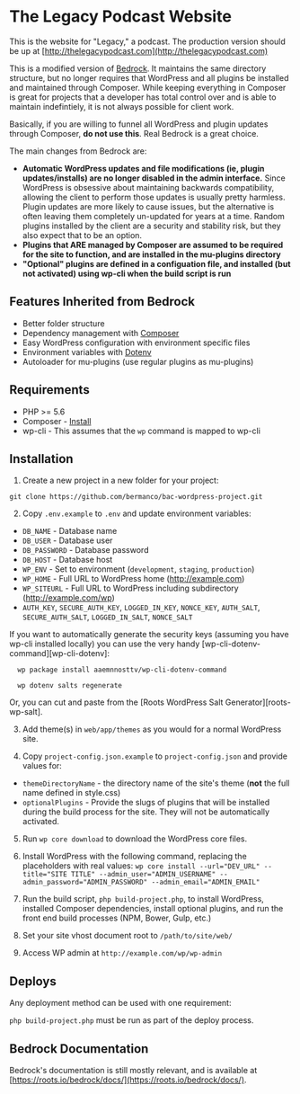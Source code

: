 # The Legacy Podcast Website

This is the website for "Legacy," a podcast. The production version should be up at [http://thelegacypodcast.com](http://thelegacypodcast.com)

This is a modified version of [Bedrock](https://roots.io/bedrock/).  It maintains the same directory structure, but no longer requires that WordPress and all plugins be installed and maintained through Composer.  While keeping everything in Composer is great for projects that a developer has total control over and is able to maintain indefintiely, it is not always possible for client work.

Basically, if you are willing to funnel all WordPress and plugin updates through Composer, **do not use this**.  Real Bedrock is a great choice.

The main changes from Bedrock are:

* **Automatic WordPress updates and file modifications (ie, plugin updates/installs) are no longer disabled in the admin interface.** Since WordPress is obsessive about maintaining backwards compatibility, allowing the client to perform those updates is usually pretty harmless.  Plugin updates are more likely to cause issues, but the alternative is often leaving them completely un-updated for years at a time.  Random plugins installed by the client are a security and stability risk, but they also expect that to be an option.
* **Plugins that ARE managed by Composer are assumed to be required for the site to function, and are installed in the mu-plugins directory**
* **"Optional" plugins are defined in a configuation file, and installed (but not activated) using wp-cli when the build script is run**

## Features Inherited from Bedrock

* Better folder structure
* Dependency management with [Composer](http://getcomposer.org)
* Easy WordPress configuration with environment specific files
* Environment variables with [Dotenv](https://github.com/vlucas/phpdotenv)
* Autoloader for mu-plugins (use regular plugins as mu-plugins)

## Requirements

* PHP >= 5.6
* Composer - [Install](https://getcomposer.org/doc/00-intro.md#installation-linux-unix-osx)
* wp-cli - This assumes that the `wp` command is mapped to wp-cli

## Installation

1. Create a new project in a new folder for your project:

  `git clone https://github.com/bermanco/bac-wordpress-project.git`

2. Copy `.env.example` to `.env` and update environment variables:
  * `DB_NAME` - Database name
  * `DB_USER` - Database user
  * `DB_PASSWORD` - Database password
  * `DB_HOST` - Database host
  * `WP_ENV` - Set to environment (`development`, `staging`, `production`)
  * `WP_HOME` - Full URL to WordPress home (http://example.com)
  * `WP_SITEURL` - Full URL to WordPress including subdirectory (http://example.com/wp)
  * `AUTH_KEY`, `SECURE_AUTH_KEY`, `LOGGED_IN_KEY`, `NONCE_KEY`, `AUTH_SALT`, `SECURE_AUTH_SALT`, `LOGGED_IN_SALT`, `NONCE_SALT`

  If you want to automatically generate the security keys (assuming you have wp-cli installed locally) you can use the very handy [wp-cli-dotenv-command][wp-cli-dotenv]:

      wp package install aaemnnosttv/wp-cli-dotenv-command

      wp dotenv salts regenerate

  Or, you can cut and paste from the [Roots WordPress Salt Generator][roots-wp-salt].

3. Add theme(s) in `web/app/themes` as you would for a normal WordPress site.

4. Copy `project-config.json.example` to `project-config.json` and provide values for:
  * `themeDirectoryName` - the directory name of the site's theme (**not** the full name defined in style.css)
  * `optionalPlugins` - Provide the slugs of plugins that will be installed during the build process for the site.  They will not be automatically activated.

5. Run `wp core download` to download the WordPress core files.

6. Install WordPress with the following command, replacing the placeholders with real values: `wp core install --url="DEV_URL" --title="SITE TITLE" --admin_user="ADMIN_USERNAME" --admin_password="ADMIN_PASSWORD" --admin_email="ADMIN_EMAIL"`

5. Run the build script, `php build-project.php`, to install WordPress, installed Composer dependencies, install optional plugins, and run the front end build processes (NPM, Bower, Gulp, etc.)

6. Set your site vhost document root to `/path/to/site/web/`

7. Access WP admin at `http://example.com/wp/wp-admin`

## Deploys

Any deployment method can be used with one requirement:

`php build-project.php` must be run as part of the deploy process.

## Bedrock Documentation

Bedrock's documentation is still mostly relevant, and is available at [https://roots.io/bedrock/docs/](https://roots.io/bedrock/docs/).

